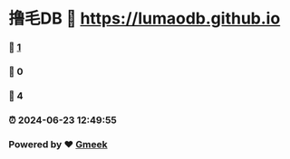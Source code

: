 # 撸毛DB :link: https://lumaodb.github.io 
### :page_facing_up: [1](https://lumaodb.github.io/tag.html) 
### :speech_balloon: 0 
### :hibiscus: 4 
### :alarm_clock: 2024-06-23 12:49:55 
### Powered by :heart: [Gmeek](https://github.com/Meekdai/Gmeek)
